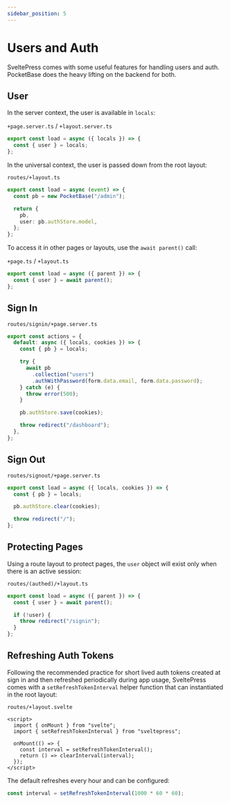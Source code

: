 ```yaml
---
sidebar_position: 5
---
```


# Users and Auth

SveltePress comes with some useful features for handling users and auth.
PocketBase does the heavy lifting on the backend for both.

## User

In the server context, the user is available in `locals`:

`+page.server.ts` / `+layout.server.ts`

```ts
export const load = async ({ locals }) => {
  const { user } = locals;
};
```

In the universal context, the user is passed down from the root layout:

`routes/+layout.ts`

```ts
export const load = async (event) => {
  const pb = new PocketBase("/admin");

  return {
    pb,
    user: pb.authStore.model,
  };
};
```

To access it in other pages or layouts, use the `await parent()` call:

`+page.ts` / `+layout.ts`

```ts
export const load = async ({ parent }) => {
  const { user } = await parent();
};
```

## Sign In

`routes/signin/+page.server.ts`

```ts
export const actions = {
  default: async ({ locals, cookies }) => {
    const { pb } = locals;

    try {
      await pb
        .collection("users")
        .authWithPassword(form.data.email, form.data.password);
    } catch (e) {
      throw error(500);
    }

    pb.authStore.save(cookies);

    throw redirect("/dashboard");
  },
};
```

## Sign Out

`routes/signout/+page.server.ts`

```ts
export const load = async ({ locals, cookies }) => {
  const { pb } = locals;

  pb.authStore.clear(cookies);

  throw redirect("/");
};
```

## Protecting Pages

Using a route layout to protect pages, the `user` object will exist only when there is an active session:

`routes/(authed)/+layout.ts`

```ts
export const load = async ({ parent }) => {
  const { user } = await parent();

  if (!user) {
    throw redirect("/signin");
  }
};
```

## Refreshing Auth Tokens

Following the recommended practice for short lived auth tokens created at sign in
and then refreshed periodically during app usage, SveltePress comes with a `setRefreshTokenInterval`
helper function that can instantiated in the root layout:

`routes/+layout.svelte`

```svelte
<script>
  import { onMount } from "svelte";
  import { setRefreshTokenInterval } from "sveltepress";

  onMount(() => {
    const interval = setRefreshTokenInterval();
    return () => clearInterval(interval);
  });
</script>
```

The default refreshes every hour and can be configured:

```ts
const interval = setRefreshTokenInterval(1000 * 60 * 60);
```
